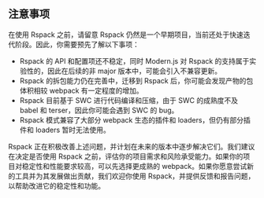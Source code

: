 ## 注意事项

在使用 Rspack 之前，请留意 Rspack 仍然是一个早期项目，当前还处于快速迭代阶段。因此，你需要预先了解以下事项：

- Rspack 的 API 和配置项还不稳定，同时 Modern.js 对 Rspack 的支持属于实验性的，因此在后续的非 major 版本中，可能会引入不兼容更新。
- Rspack 的拆包能力仍在完善中，迁移到 Rspack 后，你可能会发现产物的包体积相较 webpack 有一定程度的增加。
- Rspack 目前基于 SWC 进行代码编译和压缩，由于 SWC 的成熟度不及 babel 和 terser，因此你可能会遇到 SWC 的 bug。
- Rspack 模式兼容了大部分 webpack 生态的插件和 loaders，但仍有部分插件和 loaders 暂时无法使用。

Rspack 正在积极改善上述问题，并计划在未来的版本中逐步解决它们。我们建议在决定是否使用 Rspack 之前，评估你的项目需求和风险承受能力。如果你的项目对稳定性和性能要求较高，可以先选择更成熟的 webpack。如果你愿意尝试新的工具并为其发展做出贡献，我们欢迎你使用 Rspack，并提供反馈和报告问题，以帮助改进它的稳定性和功能。

